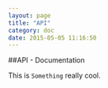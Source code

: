 ```yaml
---
layout: page
title: "API"
category: doc
date: 2015-05-05 11:16:50
---
```



##API - Documentation

This is ```Something``` really cool.

